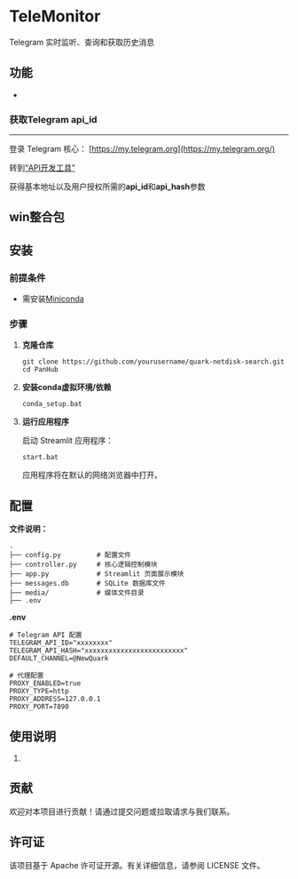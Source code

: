 # TeleMonitor
Telegram 实时监听、查询和获取历史消息



##  功能

- 

### 获取Telegram api_id

----

登录 Telegram 核心： [https://my.telegram.org](https://my.telegram.org/)

转到[“API开发工具”](https://my.telegram.org/apps)

获得基本地址以及用户授权所需的**api_id**和**api_hash**参数

## win整合包







## 安装

### 前提条件

- 需安装[Miniconda](https://repo.anaconda.com/miniconda/Miniconda3-latest-Windows-x86_64.exe)

  

### 步骤

1. **克隆仓库**

   ```
   git clone https://github.com/yourusername/quark-netdisk-search.git
   cd PanHub
   ```

2. **安装conda虚拟环境/依赖**

   ```
   conda_setup.bat
   ```

3. **运行应用程序**

   启动 Streamlit 应用程序：

   ```
   start.bat
   ```

   应用程序将在默认的网络浏览器中打开。

## 配置

**文件说明：**

```
.
├── config.py         # 配置文件
├── controller.py     # 核心逻辑控制模块
├── app.py            # Streamlit 页面展示模块
├── messages.db       # SQLite 数据库文件
├── media/            # 媒体文件目录
├── .env

```

**.env**

```
# Telegram API 配置
TELEGRAM_API_ID="xxxxxxxx"
TELEGRAM_API_HASH="xxxxxxxxxxxxxxxxxxxxxxxxx"
DEFAULT_CHANNEL=@NewQuark

# 代理配置
PROXY_ENABLED=true
PROXY_TYPE=http
PROXY_ADDRESS=127.0.0.1
PROXY_PORT=7890
```



## 使用说明

1. 

   

## 贡献

欢迎对本项目进行贡献！请通过提交问题或拉取请求与我们联系。

## 许可证

该项目基于 Apache 许可证开源。有关详细信息，请参阅 LICENSE 文件。
